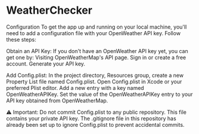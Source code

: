 # WeatherChecker
Configuration
To get the app up and running on your local machine, you'll need to add a configuration file with your OpenWeather API key. Follow these steps:

Obtain an API Key:
If you don't have an OpenWeather API key yet, you can get one by:
Visiting OpenWeatherMap's API page.
Sign in or create a free account.
Generate your API key.

Add Config.plist:
In the project directory, Resources group, create a new Property List file named Config.plist.
Open Config.plist in Xcode or your preferred Plist editor.
Add a new entry with a key named OpenWeatherAPIKey.
Set the value of the OpenWeatherAPIKey entry to your API key obtained from OpenWeatherMap.

⚠️ Important: Do not commit Config.plist to any public repository. This file contains your private API key. The .gitignore file in this repository has already been set up to ignore Config.plist to prevent accidental commits.
